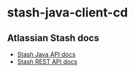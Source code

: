 stash-java-client-cd
====================

Atlassian Stash docs
--------------------
- [Stash Java API docs](https://developer.atlassian.com/stash/docs/latest/reference/java-api.html)
- [Stash REST API docs](https://developer.atlassian.com/static/rest/stash/latest/stash-rest.html)
